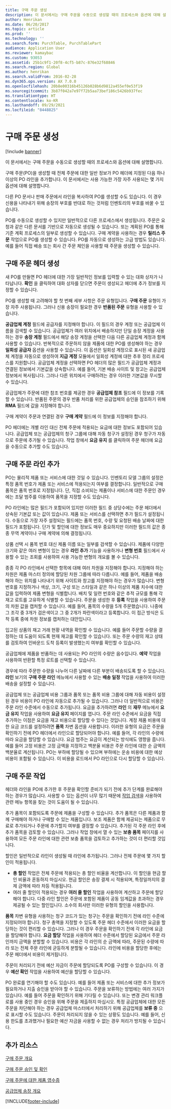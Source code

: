 ```yaml
---
title: 구매 주문 생성
description: 이 문서에서는 구매 주문을 수동으로 생성할 때의 프로세스와 옵션에 대해 설명합니다.
author: Henrikan
ms.date: 06/20/2017
ms.topic: article
ms.prod: ''
ms.technology: ''
ms.search.form: PurchTable, PurchTablePart
audience: Application User
ms.reviewer: kamaybac
ms.custom: 93053
ms.assetid: 25b1c9f1-20f8-4cf5-b87c-876e32f68846
ms.search.region: Global
ms.author: henrikan
ms.search.validFrom: 2016-02-28
ms.dyn365.ops.version: AX 7.0.0
ms.openlocfilehash: 20b8e00316b45126b028b6d9812a455ef0e53f19
ms.sourcegitcommit: 3b87f042a7e97f72b5aa73bef186c5426b937fec
ms.translationtype: HT
ms.contentlocale: ko-KR
ms.lasthandoff: 09/29/2021
ms.locfileid: "8448825"
---
```

# <a name="create-purchase-orders"></a>구매 주문 생성

[!include [banner](../includes/banner.md)]

이 문서에서는 구매 주문을 수동으로 생성할 때의 프로세스와 옵션에 대해 설명합니다.

구매 주문(PO)을 생성할 때 전체 주문에 대한 일반 정보가 PO 헤더에 지정된 다음 하나 이상의 PO 라인을 추가합니다. 이 문서에서는 사용 가능한 가장 자주 사용되는 몇 가지 옵션에 대해 설명합니다.  

다른 PO 문서나 판매 주문에서 라인을 복사하여 PO를 생성할 수도 있습니다. 이 경우 신용을 나타내기 위해 송장의 부호를 반대로 하는 것처럼 인벤토리의 부호를 바꿀 수 있습니다.  

PO를 수동으로 생성할 수 있지만 일반적으로 다른 프로세스에서 생성됩니다. 주문은 요청과 같은 다른 문서를 기반으로 자동으로 생성될 수 있습니다. 또는 계획된 PO를 통해 기준 계획 프로세스의 일부로 생성할 수 있습니다. 구매 계약을 사용하는 경우 **릴리스 주문** 작업으로 PO를 생성할 수 있습니다. PO를 자동으로 생성하는 고급 방법도 있습니다. 예를 들어 직접 배송 또는 회사 간 주문 체인을 사용할 때 주문을 생성할 수 있습니다.

## <a name="creating-a-purchase-order-header"></a>구매 주문 헤더 생성
새 PO를 만들면 PO 헤더에 대한 가장 일반적인 정보를 입력할 수 있는 대화 상자가 나타납니다. **확인** 을 클릭하여 대화 상자를 닫으면 주문이 생성되고 헤더에 추가 정보를 지정할 수 있습니다.  

PO를 생성할 때 고려해야 할 첫 번째 세부 사항은 주문 유형입니다. **구매 주문** 유형이 가장 자주 사용됩니다. 그러나 신용 송장이 필요한 경우 **반품된 주문** 유형을 사용할 수 있습니다.  

**공급업체 계정** 필드에 공급자를 지정해야 합니다. 이 필드의 경우 계정 또는 공급업체 이름을 검색할 수 있습니다. 공급업체가 여러 위치에서 배송하지만 단일 송장 계정을 사용하는 경우 **송장 계정** 필드에서 해당 송장 계정을 선택한 다음 다른 공급업체 계정과 함께 사용할 수 있습니다. 반복적으로 주문하지 않을 제품에 대한 PO를 생성해야 하는 경우 **일회성 공급자** 옵션을 사용할 수 있습니다. 이 옵션은 일회성 계정으로 표시된 새 공급업체 계정을 자동으로 생성하여 **지급 계정** 모듈에서 일회성 계정에 대한 추후 정리 프로세스를 지원합니다. 공급업체 계정을 선택하면 PO 헤더의 많은 필드가 공급업체 계정과 연결된 정보에서 기본값을 상속합니다. 예를 들어, 기본 배송 사이트 및 창고는 공급업체 정보에서 복사됩니다. 그러나 다른 위치에서 구매하려는 경우 이러한 기본값을 무시할 수 있습니다.  

공급업체가 주문에 대한 참조 번호를 제공한 경우 **공급업체 참조** 필드에 이 정보를 기록할 수 있습니다. 반품된 주문의 경우 반품 처리를 위한 공급업체의 승인을 참조하기 위해 **RMA** 필드에 값을 지정해야 합니다.  

구매 계약이 주문과 연결된 경우 **구매 계약** 필드에 이 정보를 지정해야 합니다.  

PO 헤더에는 개별 라인 대신 전체 주문에 적용되는 요금에 대한 정보도 포함되어 있습니다. 공급업체 또는 공급업체의 청구 그룹에 대해 자동 청구가 설정된 경우 청구가 자동으로 주문에 추가될 수 있습니다. 작업 창에서 **요금 유지** 를 클릭하여 주문 헤더에 요금을 수동으로 추가할 수도 있습니다.

## <a name="adding-purchase-order-lines"></a>구매 주문 라인 추가
PO는 물리적 제품 또는 서비스에 대한 것일 수 있습니다. 인벤토리 모델 그룹의 설정은 특정 품목 번호가 제품 또는 서비스에 적용되는지 여부를 결정합니다. 일반적으로 구매 품목은 품목 번호로 지정됩니다. 단, 직접 소비되는 제품이나 서비스에 대한 주문인 경우에는 조달 범주를 이용하여 품목을 지정할 수도 있습니다.  

PO 라인에는 많은 필드가 포함되어 있지만 이러한 필드 중 상당수에는 주문 헤더에서 상속된 기본값 또는 값이 있습니다. 제품 또는 서비스를 선택하면 추가 필드가 설정됩니다. 수동으로 가장 자주 설정되는 필드에는 품목 번호, 수량 및 요청된 배송 날짜에 대한 필드가 포함됩니다. 단가 및 할인에 대한 정보도 매우 중요하지만 이러한 필드의 값은 종종 무역 계약이나 구매 계약에 의해 결정됩니다.  

상품 선택 시 품목 번호 대신 제품 이름 또는 일부를 검색할 수 있습니다. 제품에 다양한 크기와 같은 여러 변형이 있는 경우 **라인 추가** 기능을 사용하거나 **변형 번호** 필드에서 사용할 수 있는 조회를 사용하여 사용 가능한 변형의 개요를 볼 수 있습니다.  

종종 각 PO 라인에서 선택한 항목에 대해 여러 차원을 지정해야 합니다. 지정해야 하는 차원은 제품 마스터 정의에 할당된 차원 그룹에 따라 다릅니다. 예를 들어, 제품을 배송해야 하는 위치를 나타내기 위해 사이트와 창고를 지정해야 하는 경우가 많습니다. 변형 번호를 지정하거나 색상, 크기, 구성 또는 스타일과 같은 하나 이상의 제품 치수에 대한 값을 입력하여 제품 변형을 식별합니다. 배치 및 일련 번호와 같은 추적 규모를 통해 각 재고 로트를 고유하게 식별할 수 있습니다. 주문을 생성한 후 **등록** 작업을 사용하여 주문의 차원 값을 캡처할 수 있습니다. 예를 들어, 품목의 수량을 5개 주문했습니다. 나중에 그 조각 중 3개가 검은색이고 그 중 2개가 파란색이라고 등록합니다. 이 접근 방식은 도착 등록 중에 차원 정보를 캡처하는 대안입니다.  

입고된 상품의 재고 거래 현황 내역을 확인할 수 있습니다. 예를 들어 주문할 수량을 결정하는 데 도움이 되도록 현재 재고를 확인할 수 있습니다. 또는 주문 수량의 재고 상태를 검토하여 인바운드 도착 등록이 발생했는지 여부를 확인할 수 있습니다.  

공급업체에 제품을 반품하는 데 사용되는 PO 라인의 수량은 음수입니다. **예약** 작업을 사용하여 반환할 특정 로트를 선택할 수 있습니다.  

경우에 따라 주문한 수량을 나누어 다른 날짜에 다른 부분이 배송되도록 할 수 있습니다. **라인** 보기의 **구매 주문 라인** 메뉴에서 사용할 수 있는 **배송 일정** 작업을 사용하여 이러한 배송을 설정할 수 있습니다.  

공급업체 또는 공급업체 비용 그룹과 품목 또는 품목 비용 그룹에 대해 자동 비용이 설정된 경우 비용이 PO 라인에 자동으로 추가될 수 있습니다. 그러나 더 일반적으로 비용은 주문 라인 수준에서 수동으로 추가됩니다. 요금을 추가하려면 **라인** 의 **재무** 메뉴에서 **요금 유지** 작업을 사용하여 **요금 유지** 페이지를 엽니다. 주문 라인 수준에서 요금을 직접 추가하는 이점은 요금을 재고 비용으로 할당할 수 있다는 것입니다. 계정 제품 비용에 대한 요금 코드를 설정하려면 **품목** 차변 옵션을 사용합니다. 이러한 유형의 요금은 주문을 확인하기 전에 PO 헤더에서 라인으로 할당되어야 합니다. 예를 들어, 각 라인의 수량에 따라 요금을 할당할 수 있습니다. 요금 범주는 요금이 계산되는 방식에도 영향을 줍니다. 예를 들어 고정 비용은 고정 금액을 지정하고 백분율 비용은 주문 라인에 대한 순 금액의 백분율로 계산됩니다. PO는 부하에 할당될 수 있으며 부하에는 운송 비용에 대한 예상 비용이 포함될 수 있습니다. 이 비용을 로드에서 PO 라인으로 다시 할당할 수 있습니다.

## <a name="purchase-order-actions"></a>구매 주문 작업
헤더와 라인을 PO에 추가한 후 주문을 확인할 준비가 되기 전에 추가 단계를 완료해야 하는 경우가 많습니다. 사용할 수 있는 옵션이 너무 많기 때문에 [작업 검색](../../fin-ops-core/fin-ops/get-started/action-search.md)을 사용하여 관련 메뉴 항목을 찾는 것이 도움이 될 수 있습니다.  

추가 품목이 포함되도록 주문에 제품을 구성할 수 있습니다. 추가 품목은 다른 제품과 함께 구매해야 하거나 구매할 수 있는 제품입니다. 보조 제품은 함께 제공되는 제품으로 무료로 추가되거나 주문에 추가할지 여부를 결정할 수 있습니다. 추가된 각 주문 라인 후에 추가 품목을 검토할 수 있습니다. 그러나 작업 창에서 열 수 있는 **보충 품목** 페이지를 사용하여 모든 주문 라인에 대한 관련 보충 품목을 검토하고 추가하는 것이 더 편리할 것입니다.  

할인은 일반적으로 라인이 생성될 때 라인에 추가됩니다. 그러나 전체 주문에 몇 가지 할인이 적용됩니다.

-   **총 할인** 작업은 전체 주문에 적용되는 총 할인 비율을 계산합니다. 이 할인을 현금 할인 비율과 혼동하지 마십시오. 현금 할인은 송장 결제 시 적용되며, 특정일까지의 결제 금액에 따라 차등 적용됩니다.
-   여러 줄 할인이 적용되는 경우 **여러 줄 할인** 작업을 사용하여 계산하고 주문에 할당해야 합니다. 다중 라인 할인은 주문에 포함된 제품이 공동 임계값을 초과하는 경우 제공될 수 있는 할인입니다. 소수의 회사만 이러한 유형의 할인을 사용합니다.

**품목** 차변 유형을 사용하는 청구 코드가 있는 청구는 주문을 확인하기 전에 라인 수준에 지정되어야 합니다. 청구 총액을 지정할 수 있도록 주문 헤더 수준에서 이러한 요금을 할당하는 것이 편리할 수 있습니다. 그러나 이 경우 주문을 확인하기 전에 각 라인에 요금을 할당해야 합니다. **요금 할당** 작업을 사용하여 헤더 수준에서 할당된 요금에서 주문 라인까지 금액을 분할할 수 있습니다. 비용은 각 라인의 순 금액에 따라, 주문된 수량에 따라 또는 전체 주문 라인에 균등하게 분할될 수 있습니다. 라인에 비용을 할당한 후에는 주문 헤더에서 비용이 제거됩니다.  

주문이 처리되기 전에 예산 자금이 주문에 할당되도록 PO를 구성할 수 있습니다. 이 경우 **예산 확인** 작업을 사용하여 예산을 할당할 수 있습니다.  

PO 완료를 연기해야 할 수도 있습니다. 예를 들어 제품 또는 서비스에 대한 추가 정보가 필요하거나 지출 승인을 받아야 할 수 있습니다. 주문을 보류하는 방법에는 여러 가지가 있습니다. 예를 들어 주문을 확인하기 위해 기다릴 수 있습니다. 또는 변경 관리 워크플로를 사용 중인 경우 승인을 위해 주문을 제출하지 마십시오. 특정 공급업체에 대한 모든 주문을 차단해야 하는 경우 공급업체 마스터에서 처리하기 위해 공급업체를 **보류 중** 으로 표시할 수도 있습니다. 주문이 처리되지 않을 수 있는 상황도 있습니다. 예를 들어, 신용 한도를 초과했거나 필요한 예산 자금을 사용할 수 없는 경우 처리가 방지될 수 있습니다.

## <a name="additional-resources"></a>추가 리소스

[구매 주문 개요](purchase-order-overview.md)

[구매 주문 승인 및 확인](purchase-order-approval-confirmation.md)

[구매 주문에 대한 제품 영수증](product-receipt-against-purchase-orders.md)

[공급업체 송장 개요](../../finance/accounts-payable/vendor-invoices-overview.md)





[!INCLUDE[footer-include](../../includes/footer-banner.md)]
